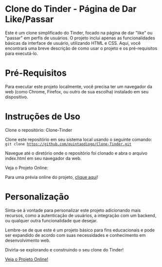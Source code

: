 # Clone do Tinder - Página de Dar Like/Passar
Este é um clone simplificado do Tinder, focado na página de dar "like" ou "passar" em perfis de usuários. O projeto inclui apenas as funcionalidades básicas da interface de usuário, utilizando HTML e CSS. Aqui, você encontrará uma breve descrição de como usar o projeto e os pré-requisitos para executá-lo.

# Pré-Requisitos
Para executar este projeto localmente, você precisa ter um navegador da web (como Chrome, Firefox, ou outro de sua escolha) instalado em seu dispositivo.

# Instruções de Uso
Clone o repositório: Clone-Tinder

Clone este repositório em seu sistema local usando o seguinte comando:
<br>
<code>git clone https://github.com/quintaodiogo/Clone-Tinder.git</code>

Navegue até o diretório onde o repositório foi clonado e abra o arquivo index.html em seu navegador da web.

Veja o Projeto Online:

Para uma prévia online do projeto, <a href="https://unrivaled-unicorn-19e3d3.netlify.app/" target="_blank">clique aqui</a>!

# Personalização
Sinta-se à vontade para personalizar este projeto adicionando mais recursos, como a autenticação de usuários, a integração com um backend, ou qualquer outra funcionalidade que desejar.

Lembre-se de que este é um projeto básico para fins educacionais e pode ser expandido de acordo com suas necessidades e conhecimento em desenvolvimento web.

Divirta-se explorando e construindo o seu clone do Tinder!

<a href="https://unrivaled-unicorn-19e3d3.netlify.app/" target="_blank">Veja o Projeto Online!</a>
